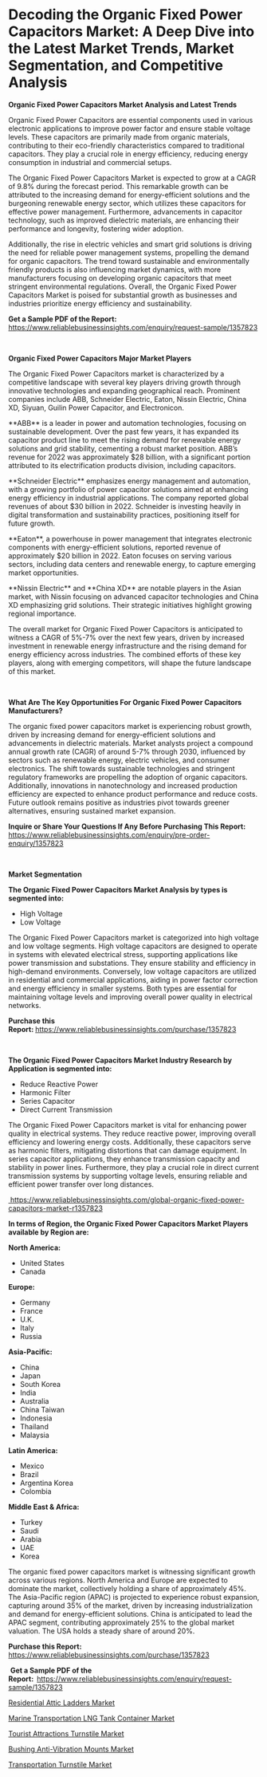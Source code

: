 <p><h1>Decoding the Organic Fixed Power Capacitors Market: A Deep Dive into the Latest Market Trends, Market Segmentation, and Competitive Analysis</h1></p><p><strong>Organic Fixed Power Capacitors Market Analysis and Latest Trends</strong></p>
<p><p>Organic Fixed Power Capacitors are essential components used in various electronic applications to improve power factor and ensure stable voltage levels. These capacitors are primarily made from organic materials, contributing to their eco-friendly characteristics compared to traditional capacitors. They play a crucial role in energy efficiency, reducing energy consumption in industrial and commercial setups.</p><p>The Organic Fixed Power Capacitors Market is expected to grow at a CAGR of 9.8% during the forecast period. This remarkable growth can be attributed to the increasing demand for energy-efficient solutions and the burgeoning renewable energy sector, which utilizes these capacitors for effective power management. Furthermore, advancements in capacitor technology, such as improved dielectric materials, are enhancing their performance and longevity, fostering wider adoption.</p><p>Additionally, the rise in electric vehicles and smart grid solutions is driving the need for reliable power management systems, propelling the demand for organic capacitors. The trend toward sustainable and environmentally friendly products is also influencing market dynamics, with more manufacturers focusing on developing organic capacitors that meet stringent environmental regulations. Overall, the Organic Fixed Power Capacitors Market is poised for substantial growth as businesses and industries prioritize energy efficiency and sustainability.</p></p>
<p><strong>Get a Sample PDF of the Report:&nbsp;</strong> <a href="https://www.reliablebusinessinsights.com/enquiry/request-sample/1357823?utm_campaign=62&utm_medium=2&utm_source=Github&utm_content=ia&utm_term=24022025&utm_id=organic-fixed-power-capacitors">https://www.reliablebusinessinsights.com/enquiry/request-sample/1357823</a></p>
<p>&nbsp;</p>
<p><strong>Organic Fixed Power Capacitors Major Market Players</strong></p>
<p><p>The Organic Fixed Power Capacitors market is characterized by a competitive landscape with several key players driving growth through innovative technologies and expanding geographical reach. Prominent companies include ABB, Schneider Electric, Eaton, Nissin Electric, China XD, Siyuan, Guilin Power Capacitor, and Electronicon.</p><p>**ABB** is a leader in power and automation technologies, focusing on sustainable development. Over the past few years, it has expanded its capacitor product line to meet the rising demand for renewable energy solutions and grid stability, cementing a robust market position. ABB’s revenue for 2022 was approximately $28 billion, with a significant portion attributed to its electrification products division, including capacitors.</p><p>**Schneider Electric** emphasizes energy management and automation, with a growing portfolio of power capacitor solutions aimed at enhancing energy efficiency in industrial applications. The company reported global revenues of about $30 billion in 2022. Schneider is investing heavily in digital transformation and sustainability practices, positioning itself for future growth.</p><p>**Eaton**, a powerhouse in power management that integrates electronic components with energy-efficient solutions, reported revenue of approximately $20 billion in 2022. Eaton focuses on serving various sectors, including data centers and renewable energy, to capture emerging market opportunities.</p><p>**Nissin Electric** and **China XD** are notable players in the Asian market, with Nissin focusing on advanced capacitor technologies and China XD emphasizing grid solutions. Their strategic initiatives highlight growing regional importance.</p><p>The overall market for Organic Fixed Power Capacitors is anticipated to witness a CAGR of 5%-7% over the next few years, driven by increased investment in renewable energy infrastructure and the rising demand for energy efficiency across industries. The combined efforts of these key players, along with emerging competitors, will shape the future landscape of this market.</p></p>
<p>&nbsp;</p>
<p><strong>What Are The Key Opportunities For Organic Fixed Power Capacitors Manufacturers?</strong></p>
<p><p>The organic fixed power capacitors market is experiencing robust growth, driven by increasing demand for energy-efficient solutions and advancements in dielectric materials. Market analysts project a compound annual growth rate (CAGR) of around 5-7% through 2030, influenced by sectors such as renewable energy, electric vehicles, and consumer electronics. The shift towards sustainable technologies and stringent regulatory frameworks are propelling the adoption of organic capacitors. Additionally, innovations in nanotechnology and increased production efficiency are expected to enhance product performance and reduce costs. Future outlook remains positive as industries pivot towards greener alternatives, ensuring sustained market expansion.</p></p>
<p><strong>Inquire or Share Your Questions If Any Before Purchasing This Report:</strong> <a href="https://www.reliablebusinessinsights.com/enquiry/pre-order-enquiry/1357823?utm_campaign=62&utm_medium=2&utm_source=Github&utm_content=ia&utm_term=24022025&utm_id=organic-fixed-power-capacitors">https://www.reliablebusinessinsights.com/enquiry/pre-order-enquiry/1357823</a></p>
<p>&nbsp;</p>
<p><strong>Market Segmentation</strong></p>
<p><strong>The Organic Fixed Power Capacitors Market Analysis by types is segmented into:</strong></p>
<p><ul><li>High Voltage</li><li>Low Voltage</li></ul></p>
<p><p>The Organic Fixed Power Capacitors market is categorized into high voltage and low voltage segments. High voltage capacitors are designed to operate in systems with elevated electrical stress, supporting applications like power transmission and substations. They ensure stability and efficiency in high-demand environments. Conversely, low voltage capacitors are utilized in residential and commercial applications, aiding in power factor correction and energy efficiency in smaller systems. Both types are essential for maintaining voltage levels and improving overall power quality in electrical networks.</p></p>
<p><strong>Purchase this Report:&nbsp;</strong><a href="https://www.reliablebusinessinsights.com/purchase/1357823?utm_campaign=62&utm_medium=2&utm_source=Github&utm_content=ia&utm_term=24022025&utm_id=organic-fixed-power-capacitors">https://www.reliablebusinessinsights.com/purchase/1357823</a></p>
<p>&nbsp;</p>
<p><strong>The Organic Fixed Power Capacitors Market Industry Research by Application is segmented into:</strong></p>
<p><ul><li>Reduce Reactive Power</li><li>Harmonic Filter</li><li>Series Capacitor</li><li>Direct Current Transmission</li></ul></p>
<p><p>The Organic Fixed Power Capacitors market is vital for enhancing power quality in electrical systems. They reduce reactive power, improving overall efficiency and lowering energy costs. Additionally, these capacitors serve as harmonic filters, mitigating distortions that can damage equipment. In series capacitor applications, they enhance transmission capacity and stability in power lines. Furthermore, they play a crucial role in direct current transmission systems by supporting voltage levels, ensuring reliable and efficient power transfer over long distances.</p></p>
<p><a href="https://www.reliablebusinessinsights.com/global-organic-fixed-power-capacitors-market-r1357823?utm_campaign=62&utm_medium=2&utm_source=Github&utm_content=ia&utm_term=24022025&utm_id=organic-fixed-power-capacitors">&nbsp;https://www.reliablebusinessinsights.com/global-organic-fixed-power-capacitors-market-r1357823</a></p>
<p><strong>In terms of Region, the Organic Fixed Power Capacitors Market Players available by Region are:</strong></p>
<p>
    <p> <strong> North America: </strong>
        <ul>
            <li>United States</li>
            <li>Canada</li>
        </ul>
        </p> 
    <p> <strong> Europe: </strong>
        <ul>
            <li>Germany</li>
            <li>France</li>
            <li>U.K.</li>
            <li>Italy</li>
            <li>Russia</li>
        </ul>
        </p> 
    <p> <strong> Asia-Pacific: </strong>
        <ul>
            <li>China</li>
            <li>Japan</li>
            <li>South Korea</li>
            <li>India</li>
            <li>Australia</li>
            <li>China Taiwan</li>
            <li>Indonesia</li>
            <li>Thailand</li>
            <li>Malaysia</li>
        </ul>
        </p> 
    <p> <strong> Latin America: </strong>
        <ul>
            <li>Mexico</li>
            <li>Brazil</li>
            <li>Argentina Korea</li>
            <li>Colombia</li>
        </ul>
        </p> 
    <p> <strong> Middle East & Africa: </strong>
        <ul>
            <li>Turkey</li>
            <li>Saudi</li>
            <li>Arabia</li>
            <li>UAE</li>
            <li>Korea</li>
        </ul>
    </p>
    </p>
<p><p>The organic fixed power capacitors market is witnessing significant growth across various regions. North America and Europe are expected to dominate the market, collectively holding a share of approximately 45%. The Asia-Pacific region (APAC) is projected to experience robust expansion, capturing around 35% of the market, driven by increasing industrialization and demand for energy-efficient solutions. China is anticipated to lead the APAC segment, contributing approximately 25% to the global market valuation. The USA holds a steady share of around 20%.</p></p>
<p><strong>Purchase this Report: </strong><a href="https://www.reliablebusinessinsights.com/purchase/1357823?utm_campaign=62&utm_medium=2&utm_source=Github&utm_content=ia&utm_term=24022025&utm_id=organic-fixed-power-capacitors">https://www.reliablebusinessinsights.com/purchase/1357823</a></p>
<p>&nbsp;<strong>Get a Sample PDF of the Report:&nbsp;&nbsp;</strong><a href="https://www.reliablebusinessinsights.com/enquiry/request-sample/1357823?utm_campaign=62&utm_medium=2&utm_source=Github&utm_content=ia&utm_term=24022025&utm_id=organic-fixed-power-capacitors">https://www.reliablebusinessinsights.com/enquiry/request-sample/1357823</a></p>
<p><strong></strong></p>
<p><p><a href="https://github.com/oshrykauraj7/Market-Research-Report-List-1/blob/main/residential-attic-ladders-market.md?utm_campaign=62&utm_medium=2&utm_source=Github&utm_content=ia&utm_term=24022025&utm_id=organic-fixed-power-capacitors">Residential Attic Ladders Market</a></p><p><a href="https://github.com/pichuaadh0/Market-Research-Report-List-1/blob/main/marine-transportation-lng-tank-container-market.md?utm_campaign=62&utm_medium=2&utm_source=Github&utm_content=ia&utm_term=24022025&utm_id=organic-fixed-power-capacitors">Marine Transportation LNG Tank Container Market</a></p><p><a href="https://github.com/forgazerbyjt/Market-Research-Report-List-1/blob/main/tourist-attractions-turnstile-market.md?utm_campaign=62&utm_medium=2&utm_source=Github&utm_content=ia&utm_term=24022025&utm_id=organic-fixed-power-capacitors">Tourist Attractions Turnstile Market</a></p><p><a href="https://github.com/merkinedry7b/Market-Research-Report-List-1/blob/main/bushing-anti-vibration-mounts-market.md?utm_campaign=62&utm_medium=2&utm_source=Github&utm_content=ia&utm_term=24022025&utm_id=organic-fixed-power-capacitors">Bushing Anti-Vibration Mounts Market</a></p><p><a href="https://github.com/sanghpavao1n/Market-Research-Report-List-1/blob/main/transportation-turnstile-market.md?utm_campaign=62&utm_medium=2&utm_source=Github&utm_content=ia&utm_term=24022025&utm_id=organic-fixed-power-capacitors">Transportation Turnstile Market</a></p></p>